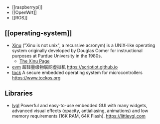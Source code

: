 - [[raspberrypi]]
- [[OpenWrt]]
- [[ROS]]



## [[operating-system]]
- [Xinu](https://github.com/xinu-os/xinu) ("Xinu is not unix", a recursive acronym) is a UNIX-like operating system originally developed by Douglas Comer for instructional purposes at Purdue University in the 1980s.
  - [The Xinu Page](https://xinu.cs.purdue.edu/)
- [evm](https://github.com/scriptiot/evm) 超轻量级物联网虚拟机 https://scriptiot.github.io
- [tock](https://github.com/tock/tock) A secure embedded operating system for microcontrollers https://www.tockos.org



## Libraries
- [lvgl](https://github.com/littlevgl/lvgl) Powerful and easy-to-use embedded GUI with many widgets, advanced visual effects (opacity, antialiasing, animations) and low memory requirements (16K RAM, 64K Flash). https://littlevgl.com

